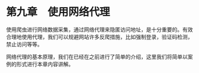 # 第九章　使用网络代理

使用爬虫进行网络数据采集，通过网络代理来隐匿访问地址，是十分重要的。有效合理地使用代理，我们可以规避网站许多反爬措施，比如强制登录，验证码检测，禁止访问等等。

网络代理的基本原理，我们在已经在之前进行了简单的介绍，这里我们将简单以案例的形式进行本章内容讲解。

